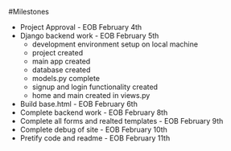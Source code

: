#Milestones

* Project Approval - EOB February 4th
* Django backend work - EOB February 5th
    * development environment setup on local machine
    * project created
    * main app created
    * database created
    * models.py complete
    * signup and login functionality created
    * home and main created in views.py
* Build base.html - EOB February 6th
* Complete backend work - EOB February 8th
* Complete all forms and realted templates - EOB February 9th
* Complete debug of site - EOB February 10th
* Pretify code and readme - EOB February 11th 
